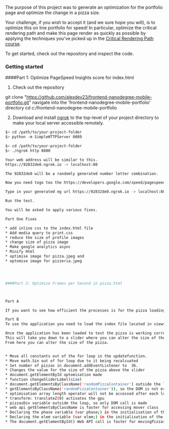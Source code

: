 The purpose of this project was to generate an optimization for the portfolio page and optimize the change in a pizza size.



Your challenge, if you wish to accept it (and we sure hope you will), is to optimize this on line portfolio for speed! In particular, optimize the critical rendering path and make this page render as quickly as possible by applying the techniques you've picked up in the [Critical Rendering Path course](https://www.udacity.com/course/ud884).

To get started, check out the repository and inspect the code.

### Getting started

####Part 1: Optimize PageSpeed Insights score for index.html


1. Check out the repository

git clone "https://github.com/alexdev23/frontend-nanodegree-mobile-portfolio.git"
navigate into the 'frontend-nanodegree-mobile-portfolio' directory
cd c:/frontend-nanodegree-mobile-portfolio

2. Download and install [ngrok](-) to the top-level of your project directory to make your local server accessible remotely.


  ```bash
  $> cd /path/to/your-project-folder
  $> python -m SimpleHTTPServer 8089
  ```

  ``` bash
  $> cd /path/to/your-project-folder
  $> ./ngrok http 8080

Your web address will be similar to this. 
https://92832de0.ngrok.io -> localhost:80

The 92832de0 will be a randomly generated number letter combination. 

Now you need togo too the https://developers.google.com/speed/pagespeed/

Type in your generated eg url https://92832de0.ngrok.io -> localhost:80

Run the test.

You will be asked to apply various fixes. 

Part One Fixes

* add inline css to the index.html file
* Add media query to print.css
* reduce the size of profile images
* change size of pizza image
* Make google analytics async
* Minify Html
* optimise image for pizza.jpeg and 
* optomise image for pizzeria.jpeg




####Part 2: Optimize Frames per Second in pizza.html



Part A

If you want to see how efficient the processes is for the pizza loading on the page. You can look at the the inspect tab. You can get the inspect tab by clicking your menu button on the mouse and choosing the menu item inspect. The inspection menu will open on the page and then you need to go to the time line tab. From here you need to choose time line There is a red dot to the side of the timeline menu click this. This will start record a session now press F5 to reload the page. Once the page has been reloaded stop the record and a chart will be visible. 

Part B
To use the application you need to load the index file located in views/js/index.html.

Once the application has been loaded to test the pizza is working correctly you need to go to the location menu item.
This will take you down to a slider where you can alter the size of the pizza.
From here you can alter the size of the pizza.


* Move all constants out of the for loop in the updatefunction.
* Move math.Sin out of for loop due to it being recalcuated 
* Set number of pizzas in document.addEventListener to  36.
* Changes the value for the size of the pizza above the slider
* document.getElementById optomisation made
* function changeSliderLabel(size)
* document.getElementsByClassName('randomPizzaContainer') outside the loop (e.g. var container = document.
* getElementsByClassName('randomPizzaContainer')), so the DOM is not explicitly touched in every iteration!
* optimisation array length operator will not be accessed after each loop iteration.
* transform: translateZ(0) activates the gpu
* pizzasDiv variable outside the loop, so only DOM call is made
* web api getElementsByClassName is faster for accessing mover class
* Declaring the phase variable (var phase;) in the initialisation of the for loop will prevent it from being created every time the loop is executed.
* Declaring the elem variable (var elem;) in the initialisation of the for-loop will prevent it from being created every time the loop is executed
* The document.getElementById() Web API call is faster for movingPizzas1






